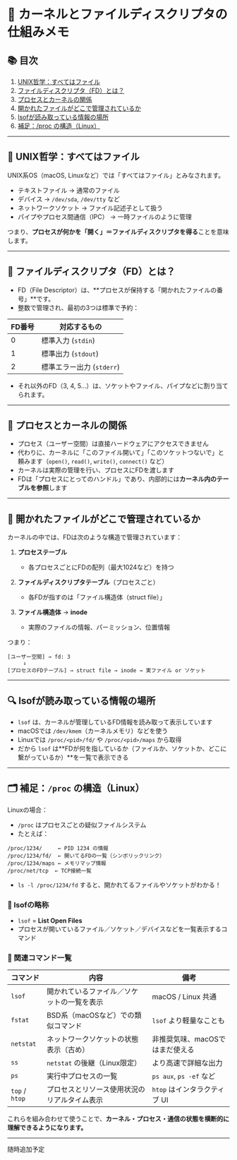 # 🧬 カーネルとファイルディスクリプタの仕組みメモ

## 📚 目次

1. [UNIX哲学：すべてはファイル](#unix哲学すべてはファイル)
2. [ファイルディスクリプタ（FD）とは？](#ファイルディスクリプタfdとは)
3. [プロセスとカーネルの関係](#プロセスとカーネルの関係)
4. [開かれたファイルがどこで管理されているか](#開かれたファイルがどこで管理されているか)
5. [lsofが読み取っている情報の場所](#lsofが読み取っている情報の場所)
6. [補足：/proc の構造（Linux）](#補足proc-の構造linux)

---

## 🧠 UNIX哲学：すべてはファイル

UNIX系OS（macOS, Linuxなど）では「すべてはファイル」とみなされます。

* テキストファイル → 通常のファイル
* デバイス → `/dev/sda`, `/dev/tty` など
* ネットワークソケット → ファイル記述子として扱う
* パイプやプロセス間通信（IPC） → 一時ファイルのように管理

つまり、**プロセスが何かを「開く」＝ファイルディスクリプタを得る**ことを意味します。

---

## 🔢 ファイルディスクリプタ（FD）とは？

* FD（File Descriptor）は、\*\*プロセスが保持する「開かれたファイルの番号」\*\*です。
* 整数で管理され、最初の3つは標準で予約：

| FD番号 | 対応するもの             |
| ---- | ------------------ |
| 0    | 標準入力 (`stdin`)     |
| 1    | 標準出力 (`stdout`)    |
| 2    | 標準エラー出力 (`stderr`) |

* それ以外のFD（3, 4, 5…）は、ソケットやファイル、パイプなどに割り当てられます。

---

## 🧵 プロセスとカーネルの関係

* プロセス（ユーザー空間）は直接ハードウェアにアクセスできません
* 代わりに、カーネルに「このファイル開いて」「このソケットつないで」と頼みます（`open()`, `read()`, `write()`, `connect()` など）
* カーネルは実際の管理を行い、プロセスにFDを渡します
* FDは「プロセスにとってのハンドル」であり、内部的には**カーネル内のテーブルを参照**します

---

## 📑 開かれたファイルがどこで管理されているか

カーネルの中では、FDは次のような構造で管理されています：

1. **プロセステーブル**

   * 各プロセスごとにFDの配列（最大1024など）を持つ
2. **ファイルディスクリプタテーブル**（プロセスごと）

   * 各FDが指すのは「ファイル構造体（struct file）」
3. **ファイル構造体** → **inode**

   * 実際のファイルの情報、パーミッション、位置情報

つまり：

```
[ユーザー空間] → fd: 3
     ↓
[プロセスのFDテーブル] → struct file → inode → 実ファイル or ソケット
```

---

## 🔍 lsofが読み取っている情報の場所

* `lsof` は、カーネルが管理しているFD情報を読み取って表示しています
* macOSでは `/dev/kmem`（カーネルメモリ）などを使う
* Linuxでは `/proc/<pid>/fd/` や `/proc/<pid>/maps` から取得
* だから `lsof` は\*\*FDが何を指しているか（ファイルか、ソケットか、どこに繋がっているか）\*\*を一覧で表示できる

---

## 🗂 補足：`/proc` の構造（Linux）

Linuxの場合：

* `/proc` はプロセスごとの疑似ファイルシステム
* たとえば：

```
/proc/1234/     ← PID 1234 の情報
/proc/1234/fd/  ← 開いてるFDの一覧（シンボリックリンク）
/proc/1234/maps ← メモリマップ情報
/proc/net/tcp  ← TCP接続一覧
```

* `ls -l /proc/1234/fd` すると、開かれてるファイルやソケットがわかる！


### 🔡 lsofの略称

* `lsof` = **List Open Files**
* プロセスが開いているファイル／ソケット／デバイスなどを一覧表示するコマンド

### 🔧 関連コマンド一覧

| コマンド           | 内容                     | 備考                    |
| -------------- | ---------------------- | --------------------- |
| `lsof`         | 開かれているファイル／ソケットの一覧を表示  | macOS / Linux 共通      |
| `fstat`        | BSD系（macOSなど）での類似コマンド  | `lsof` より軽量なことも       |
| `netstat`      | ネットワークソケットの状態表示（古め）    | 非推奨気味、macOSではまだ使える    |
| `ss`           | `netstat` の後継（Linux限定） | より高速で詳細な出力            |
| `ps`           | 実行中プロセスの一覧             | `ps aux`, `ps -ef` など |
| `top` / `htop` | プロセスとリソース使用状況のリアルタイム表示 | `htop` はインタラクティブ UI   |

これらを組み合わせて使うことで、**カーネル・プロセス・通信の状態を横断的に理解できるようになります。**

---

随時追加予定
